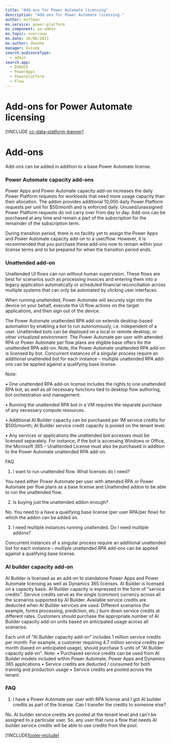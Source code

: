 ```yaml
---
title: "Add-ons for Power Automate licensing"
description: "Add-ons for Power Automate licensing."
author: msftman
ms.service: power-platform
ms.component: pa-admin
ms.topic: overview
ms.date: 10/06/2021
ms.author: deonhe
manager: kvivek
search.audienceType: 
  - admin
search.app:
  - D365CE
  - PowerApps
  - Powerplatform
  - Flow
---
```


# Add-ons for Power Automate licensing

[!INCLUDE [cc-data-platform-banner](../../includes/cc-data-platform-banner.md)]

# Add-ons

Add-ons can be added in addition to a base Power Automate license.

### Power Automate capacity add-ons

Power Apps and Power Automate capacity add-on increases the daily Power Platform requests for workloads that need more usage capacity than their allocation. The addon provides additional 10,000 daily Power Platform requests per unit for $50/month and is enforced daily. Unused/unassigned Power Platform requests do not carry over from day to day. Add-ons can be purchased at any time and remain a part of the subscription for the remainder of the subscription term.

During transition period, there is no facility yet to assign the Power Apps and Power Automate capacity add-on to a user/flow. However, it is recommended that you purchase these add-ons now to remain within your license terms and to be prepared for when the transition period ends.

### Unattended add-on

Unattended UI flows can run without human supervision. These flows are best for scenarios such as processing invoices and entering them into a legacy application automatically or scheduled financial reconciliation across multiple systems that can only be automated by clicking user interfaces.

When running unattended, Power Automate will securely sign into the device on your behalf, execute the UI flow actions on the target applications, and then sign out of the device.

The Power Automate unattended RPA add-on extends desktop-based automation by enabling a bot to run autonomously, i.e. independent of a user. Unattended bots can be deployed on a local or remote desktop, or other virtualized environment. The Power Automate per user with attended RPA or Power Automate per flow plans are eligible base offers for the unattended RPA add-on. Note, the Power Automate unattended RPA add-on is licensed by bot. Concurrent instances of a singular process require an additional unattended bot for each instance – multiple unattended RPA add-ons can be applied against a qualifying base license.

Note:

• One unattended RPA add-on license includes the rights to one unattended RPA bot, as well as all necessary functions tied to desktop flow authoring, bot orchestration and management.

• Running the unattended RPA bot in a VM requires the separate purchase of any necessary compute resources.

• Additional AI Builder capacity can be purchased per 1M service credits for $500/month; AI Builder service credit capacity is pooled on the tenant level.

• Any services or applications the unattended bot accesses must be licensed separately. For instance, if the bot is accessing Windows or Office, the Microsoft 365 – Unattended License must also be purchased in addition to the Power Automate unattended RPA add-on.

FAQ

1. I want to run unattended flow. What licenses do I need?

You need either Power Automate per user with attended RPA or Power Automate per flow plans as a base license and Unattended addon to be able to run the unattended flow.

2. Is buying just the unattended addon enough?

No. You need to a have a qualifying base license (per user RPA/per flow) for which the addon can be added on.

3. I need multiple instances running unattended. Do I need multiple addons?

Concurrent instances of a singular process require an additional unattended bot for each instance – multiple unattended RPA add-ons can be applied against a qualifying base license.

### AI builder capacity add-on

AI Builder is licensed as an add-on to standalone Power Apps and Power Automate licensing as well as Dynamics 365 licenses. AI Builder is licensed on a capacity basis. AI Builder capacity is expressed in the form of &quot;service credits&quot;. Service credits serve as the single (common) currency across all the scenarios supported by AI Builder. Available service credits are deducted when AI Builder services are used. Different scenarios (for example, forms processing, prediction, etc.) burn down service credits at different rates. Customers should purchase the appropriate number of AI Builder capacity add-on units based on anticipated usage across all scenarios.

Each unit of &quot;AI Builder capacity add-on&quot; includes 1 million service credits per month. For example, a customer requiring 4.7 million service credits per month (based on anticipated usage), should purchase 5 units of &quot;AI Builder capacity add-on&quot;. Note: • Purchased service credits can be used from AI Builder models included within Power Automate, Power Apps and Dynamics 365 applications • Service credits are deducted / consumed for both training and production usage • Service credits are pooled across the tenant.

### FAQ

1. I have a Power Automate per user with RPA license and I got AI builder credits as part of the license. Can I transfer the credits to someone else?

No. AI builder service credits are pooled at the tenant level and can&#39;t be assigned to a particular user. So, any user that runs a flow that needs AI builder service credits will be able to use credits from the pool.


[!INCLUDE[footer-include](../../includes/footer-banner.md)]